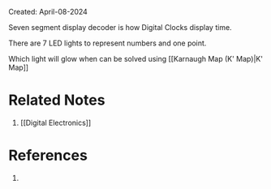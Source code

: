 Created: April-08-2024

Seven segment display decoder is how Digital Clocks display time.

There are 7 LED lights to represent numbers and one point.

Which light will glow when can be solved using [[Karnaugh Map (K' Map)|K' Map]]
# Related Notes

1. [[Digital Electronics]]
# References

1. 